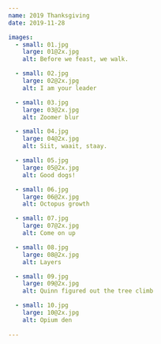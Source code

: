 ```yaml
---
name: 2019 Thanksgiving
date: 2019-11-28

images: 
  - small: 01.jpg
    large: 01@2x.jpg
    alt: Before we feast, we walk.

  - small: 02.jpg
    large: 02@2x.jpg
    alt: I am your leader

  - small: 03.jpg
    large: 03@2x.jpg
    alt: Zoomer blur

  - small: 04.jpg
    large: 04@2x.jpg
    alt: Siit, waait, staay.

  - small: 05.jpg
    large: 05@2x.jpg
    alt: Good dogs!

  - small: 06.jpg
    large: 06@2x.jpg
    alt: Octopus growth

  - small: 07.jpg
    large: 07@2x.jpg
    alt: Come on up

  - small: 08.jpg
    large: 08@2x.jpg
    alt: Layers

  - small: 09.jpg
    large: 09@2x.jpg
    alt: Quinn figured out the tree climb

  - small: 10.jpg
    large: 10@2x.jpg
    alt: Opium den
    
---
```

